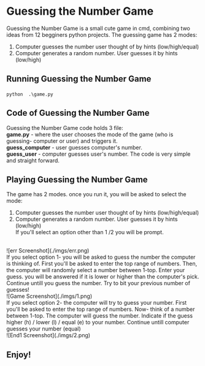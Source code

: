 # Guessing the Number Game

Guessing the Number Game is a small cute game in cmd, combining two ideas from 12 begginers python projects.
The guessing game has 2 modes:<br>
1. Computer guesses the number user thought of by hints (low/high/equal)<br>
2. Computer generates a random number. User guesses it by hints (low/high)

## Running Guessing the Number Game

` python  .\game.py `

## Code of Guessing the Number Game

Guessing the Number Game code holds 3 file: <br>
**game.py** - where the user chooses the mode of the game (who is guessing- computer or user) and triggers it. <br>
**guess_computer** - user guesses computer's number. <br>
**guess_user** - computer guesses user's number.
The code is very simple and straight forward. 

## Playing Guessing the Number Game

The game has 2 modes. once you run it, you will be asked to select the mode:<br>
1. Computer guesses the number user thought of by hints (low/high/equal)<br>
2. Computer generates a random number. User guesses it by hints (low/high)<br>
If you'll select an option other than 1 /2 you will be prompt.
<br>
![err Screenshot](./imgs/err.png)
<br>
If you select option 1-  you will be asked to guess the number the computer is thinking of. First you'll be asked to enter the top range of numbers. Then, the computer will randomly select a number between 1-top. Enter your guess. you will be answered if it is lower or higher than the computer's pick. Continue untill you guess the number. Try to bit your previous number of guesses!<br>
![Game Screenshot](./imgs/1.png)
<br>
If you select option 2- the computer will try to guess your number. First you'll be asked to enter the top range of numbers. Now- think of a number between 1-top. The computer will guess the number. Indicate if the guess higher (h) / lower (l) / equal (e) to your number. Continue untill computer guesses your number (equal) <br>
![End1 Screenshot](./imgs/2.png)
<br>

## Enjoy!
